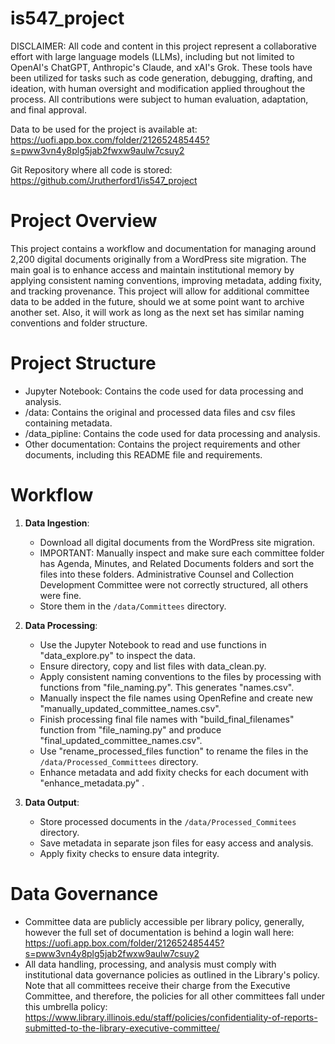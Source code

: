 # is547_project

DISCLAIMER: All code and content in this project represent a collaborative effort with large language models (LLMs), including but not limited to OpenAI's ChatGPT, Anthropic's Claude, and xAI's Grok. These tools have been utilized for tasks such as code generation, debugging, drafting, and ideation, with human oversight and modification applied throughout the process.  All contributions were subject to human evaluation, adaptation, and final approval.

Data to be used for the project is available at: https://uofi.app.box.com/folder/212652485445?s=pww3vn4y8plg5jab2fwxw9aulw7csuy2

Git Repository where all code is stored: https://github.com/Jrutherford1/is547_project

# Project Overview
This project contains a workflow and documentation for managing around 2,200 digital documents originally from a WordPress site migration. The main goal is to enhance access and maintain institutional memory by applying consistent naming conventions, improving metadata, adding fixity, and tracking provenance. This project will allow for additional committee data to be added in the future, should we at some point want to archive another set.  Also, it will work as long as the next set has similar naming conventions and folder structure.

# Project Structure
- Jupyter Notebook: Contains the code used for data processing and analysis.
- /data: Contains the original and processed data files and csv files containing metadata.
- /data_pipline: Contains the code used for data processing and analysis.
- Other documentation: Contains the project requirements and other documents, including this README file and requirements.

# Workflow
1. **Data Ingestion**: 
   - Download all digital documents from the WordPress site migration.
   - IMPORTANT: Manually inspect and make sure each committee folder has Agenda, Minutes, and Related Documents folders and sort the files into these folders. Administrative Counsel and Collection Development Committee were not correctly structured, all others were fine.  
   - Store them in the `/data/Committees` directory.

2. **Data Processing**:
   - Use the Jupyter Notebook to read and use functions in "data_explore.py" to inspect the data.
   - Ensure directory, copy and list files with data_clean.py.
   - Apply consistent naming conventions to the files by processing with functions from "file_naming.py".  This generates "names.csv".  
   - Manually inspect the file names using OpenRefine and create new "manually_updated_committee_names.csv".
   - Finish processing final file names with "build_final_filenames" function from "file_naming.py" and produce "final_updated_committee_names.csv".
   - Use "rename_processed_files function" to rename the files in the `/data/Processed_Committees` directory.
   - Enhance metadata and add fixity checks for each document with "enhance_metadata.py" .


3. **Data Output**:
   - Store processed documents in the `/data/Processed_Commitees` directory.
   - Save metadata in separate json files for easy access and analysis.
   - Apply fixity checks to ensure data integrity.

# Data Governance
- Committee data are publicly accessible per library policy, generally, however the full set of documentation is behind a login wall here: https://uofi.app.box.com/folder/212652485445?s=pww3vn4y8plg5jab2fwxw9aulw7csuy2
- All data handling, processing, and analysis must comply with institutional data governance policies as outlined in the Library's policy. Note that all committees receive their charge from the Executive Committee, and therefore, the policies for all other committees fall under this umbrella policy: https://www.library.illinois.edu/staff/policies/confidentiality-of-reports-submitted-to-the-library-executive-committee/
